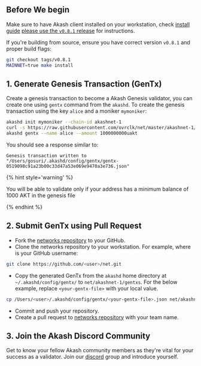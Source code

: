 ## Before We begin

Make sure to have Akash client installed on your workstation, check [install guide](/guides/install.md) [please use the `v0.8.1` release](https://github.com/ovrclk/akash/releases/tag/v0.8.1) for instructions.

If you're building from source, ensure you have correct version `v0.8.1` and proper build flags:

```sh
git checkout tags/v0.8.1
MAINNET=true make install
```

## 1. Generate Genesis Transaction (GenTx)

Create a genesis transaction to become a Akash Genesis validator, you can create one using `gentx` command from the `akashd`. To create the genesis transaction using the key `alice` and a moniker `mymoniker`:

```sh
akashd init mymoniker --chain-id akashnet-1
curl -s https://raw.githubusercontent.com/ovrclk/net/master/akashnet-1/genesis.json > ~/.akashd/config/genesis.json
akashd gentx --name alice --amount 1000000000uakt
```

You should see a response similar to:

```
Genesis transaction written to "/Users/gosuri/.akashd/config/gentx/gentx-0519098c91a23b00c33d47a53e069e9470a3e736.json"
```

{% hint style='warning' %}

You will be able to validate only if your address has a minimum balance of 1000 AKT in the genesis file

{% endhint %}

## 2. Submit GenTx using Pull Request

  * Fork the [networks repository](https://github.com/ovrclk/net) to your GitHub.
  * Clone the networks repository to your workstation. For example, where <user> is your GitHub username:
  ```sh
  git clone https://github.com/<user>/net.git
  ```
  * Copy the generated GenTx from the `akashd` home directory at `~/.akashd/config/gentx/` to `net/akashnet-1/gentxs`. For the below example, replace `<your-gentx-file>` with your local value.
  ```sh
  cp /Users/<user>/.akashd/config/gentx/<your-gentx-file>.json net/akashnet-1/gentxs/$MONIKER.json
  ```
  * Commit and push your repository.
  * Create a pull request to [networks repository](https://github.com/ovrclk/net) with your team name.

## 3. Join the Akash Discord Community

Get to know your fellow Akash community members as they're vital for your success as a validator. Join our [discord](http://discord.akash.network) group and introduce yourself. 
